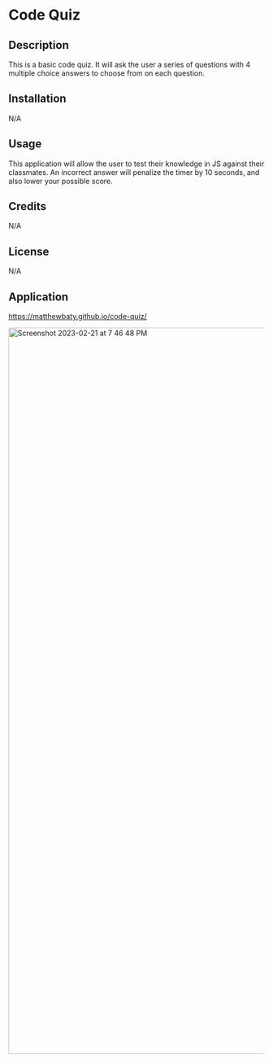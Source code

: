 # Code Quiz

## Description

This is a basic code quiz. It will ask the user a series of questions with 4 multiple choice answers to choose from on each question. 

## Installation

N/A

## Usage

This application will allow the user to test their knowledge in JS against their classmates. An incorrect answer will penalize the timer by 10 seconds, and also lower your possible score. 

## Credits

N/A

## License

N/A

## Application

https://matthewbaty.github.io/code-quiz/


<img width="1428" alt="Screenshot 2023-02-21 at 7 46 48 PM" src="https://user-images.githubusercontent.com/122696885/220493007-26037174-5944-443e-9d6d-0d399cf0e94e.png">

